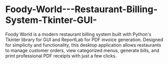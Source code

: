 # Foody-World---Restaurant-Billing-System-Tkinter-GUI-
Foody World is a modern restaurant billing system built with Python's Tkinter library for GUI and ReportLab for PDF invoice generation. Designed for simplicity and functionality, this desktop application allows restaurants to manage customer orders, view categorized menus, generate bills, and print professional PDF receipts with just a few clicks.
